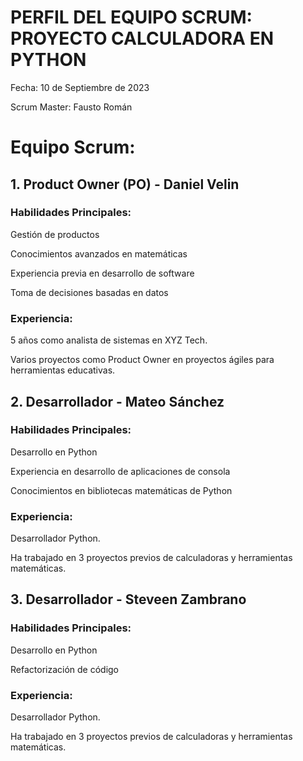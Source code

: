 # PERFIL DEL EQUIPO SCRUM: PROYECTO CALCULADORA EN PYTHON

Fecha: 10 de Septiembre de 2023

Scrum Master: Fausto Román

# Equipo Scrum: 

## 1. Product Owner (PO) - Daniel Velin

### Habilidades Principales:

Gestión de productos

Conocimientos avanzados en matemáticas

Experiencia previa en desarrollo de software

Toma de decisiones basadas en datos

###  Experiencia:

5 años como analista de sistemas en XYZ Tech.

Varios proyectos como Product Owner en proyectos ágiles para herramientas educativas.


## 2. Desarrollador - Mateo Sánchez

### Habilidades Principales:

Desarrollo en Python

Experiencia en desarrollo de aplicaciones de consola

Conocimientos en bibliotecas matemáticas de Python



### Experiencia:

Desarrollador Python.

Ha trabajado en 3 proyectos previos de calculadoras y herramientas matemáticas.

## 3. Desarrollador - Steveen Zambrano


### Habilidades Principales:

Desarrollo en Python

Refactorización de código

### Experiencia:

Desarrollador Python.

Ha trabajado en 3 proyectos previos de calculadoras y herramientas matemáticas.
